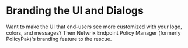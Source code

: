 # Branding the UI and Dialogs

Want to make the UI that end-users see more customized with your logo, colors, and messages? Then
Netwrix Endpoint Policy Manager (formerly PolicyPak)'s branding feature to the rescue.
